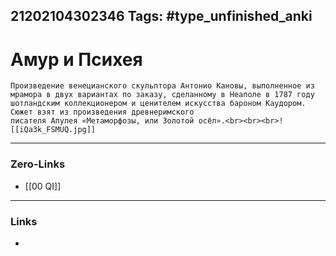 21202104302346
Tags: #type_unfinished_anki 
---
# Амур и Психея

    Произведение венецианского скульптора Антонио Кановы, выполненное из мрамора в двух вариантах по заказу, сделанному в Неаполе в 1787 году шотландским коллекционером и ценителем искусства бароном Каудором. Сюжет взят из произведения древнеримского писателя Апулея «Метаморфозы, или Золотой осёл».<br><br><br>![[iQa3k_FSMUQ.jpg]]

---
### Zero-Links
- [[00 QI]]
---
### Links
-